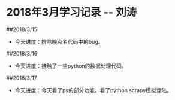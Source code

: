 ﻿# 2018年3月学习记录 -- 刘涛


##2018/3/15
* 今天进度：排除晚点名代码中的bug。

##2018/3/16
* 今天进度：接触了一些python的数据处理代码。

##2018/3/17
* 今天进度：今天看了ps的部分功能，看了python scrapy模拟登陆。





